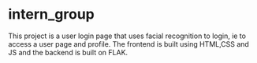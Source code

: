 # intern_group
This project is a user login page that uses facial recognition to login, ie to access a user page and profile. 
The frontend is built using HTML,CSS and JS and the backend is built on FLAK.
